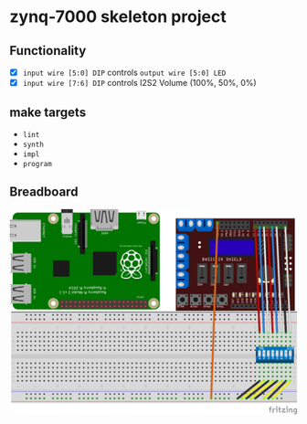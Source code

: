 # zynq-7000 skeleton project

## Functionality

- [x] `input wire [5:0] DIP` controls `output wire [5:0] LED`
- [x] `input wire [7:6] DIP` controls I2S2 Volume (100%, 50%, 0%)

## make targets

- `lint`
- `synth`
- `impl`
- `program`

## Breadboard

<img src=gh-assets/skeleton_layout_bb.png width=1024>
